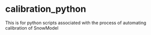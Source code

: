 # calibration_python
This is for python scripts associated with the process of automating calibration of SnowModel
